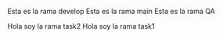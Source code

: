 Esta es la rama develop
Esta es la rama main
Esta es la rama QA

Hola soy la rama task2
Hola soy la rama task1
